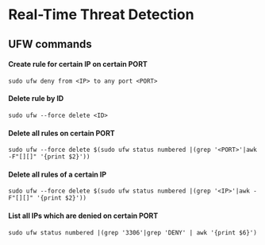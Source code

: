 # Real-Time Threat Detection

## UFW commands

#### Create rule for certain IP on certain PORT
`sudo ufw deny from <IP> to any port <PORT>`

#### Delete rule by ID
`sudo ufw --force delete <ID>`

#### Delete all rules on certain PORT
`sudo ufw --force delete $(sudo ufw status numbered |(grep '<PORT>'|awk -F"[][]" '{print $2}'))`

#### Delete all rules of a certain IP
`sudo ufw --force delete $(sudo ufw status numbered |(grep '<IP>'|awk -F"[][]" '{print $2}'))`

#### List all IPs which are denied on certain PORT
`sudo ufw status numbered |(grep '3306'|grep 'DENY' | awk '{print $6}')`